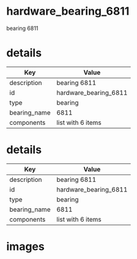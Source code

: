 # hardware_bearing_6811  
  
bearing 6811
# details
| Key          | Value                                                                                                                                                                                                                                                                                                                                                                                                                                                                                                                                                                                                                                                                                                          |
| ------------ | -------------------------------------------------------------------------------------------------------------------------------------------------------------------------------------------------------------------------------------------------------------------------------------------------------------------------------------------------------------------------------------------------------------------------------------------------------------------------------------------------------------------------------------------------------------------------------------------------------------------------------------------------------------------------------------------------------------- |
| description  | bearing 6811                                                                                                                                                                                                                                                                                                                                                                                                                                                                                                                                                                                                                                                                                                   |
| id           | hardware_bearing_6811                                                                                                                                                                                                                                                                                                                                                                                                                                                                                                                                                                                                                                                                                          |
| type         | bearing                                                                                                                                                                                                                                                                                                                                                                                                                                                                                                                                                                                                                                                                                                        |
| bearing_name | 6811                                                                                                                                                                                                                                                                                                                                                                                                                                                                                                                                                                                                                                                                                                           |
| components   | list with 6 items                                                                                                                                                                                                                                                                                                                                                                                                                                                                                                                                                                                                                                                                                              |

# details
| Key          | Value                                                                                                                                                                                                                                                                                                                                                                                                                                                                                                                                                                                                                                                                                                          |
| ------------ | -------------------------------------------------------------------------------------------------------------------------------------------------------------------------------------------------------------------------------------------------------------------------------------------------------------------------------------------------------------------------------------------------------------------------------------------------------------------------------------------------------------------------------------------------------------------------------------------------------------------------------------------------------------------------------------------------------------- |
| description  | bearing 6811                                                                                                                                                                                                                                                                                                                                                                                                                                                                                                                                                                                                                                                                                                   |
| id           | hardware_bearing_6811                                                                                                                                                                                                                                                                                                                                                                                                                                                                                                                                                                                                                                                                                          |
| type         | bearing                                                                                                                                                                                                                                                                                                                                                                                                                                                                                                                                                                                                                                                                                                        |
| bearing_name | 6811                                                                                                                                                                                                                                                                                                                                                                                                                                                                                                                                                                                                                                                                                                           |
| components   | list with 6 items                                                                                                                                                                                                                                                                                                                                                                                                                                                                                                                                                                                                                                                                                              |

# images

